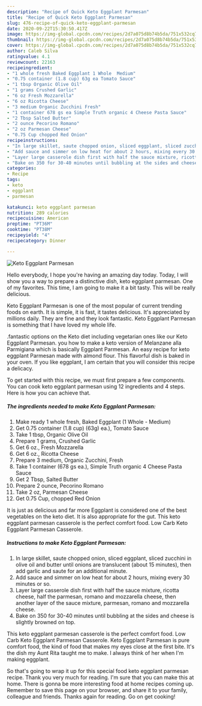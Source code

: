 ```yaml
---
description: "Recipe of Quick Keto Eggplant Parmesan"
title: "Recipe of Quick Keto Eggplant Parmesan"
slug: 476-recipe-of-quick-keto-eggplant-parmesan
date: 2020-09-22T15:30:50.417Z
image: https://img-global.cpcdn.com/recipes/2d7a075d8b74b5da/751x532cq70/keto-eggplant-parmesan-recipe-main-photo.jpg
thumbnail: https://img-global.cpcdn.com/recipes/2d7a075d8b74b5da/751x532cq70/keto-eggplant-parmesan-recipe-main-photo.jpg
cover: https://img-global.cpcdn.com/recipes/2d7a075d8b74b5da/751x532cq70/keto-eggplant-parmesan-recipe-main-photo.jpg
author: Caleb Silva
ratingvalue: 4.1
reviewcount: 22163
recipeingredient:
- "1 whole fresh Baked Eggplant 1 Whole  Medium"
- "0.75 container (1.8 cup) 63g ea Tomato Sauce"
- "1 tbsp Organic Olive Oil"
- "1 grams Crushed Garlic"
- "6 oz Fresh Mozzarella"
- "6 oz Ricotta Cheese"
- "3 medium Organic Zucchini Fresh"
- "1 container 678 gs ea Simple Truth organic 4 Cheese Pasta Sauce"
- "2 Tbsp Salted Butter"
- "2 ounce Pecorino Romano"
- "2 oz Parmesan Cheese"
- "0.75 Cup chopped Red Onion"
recipeinstructions:
- "In large skillet, saute chopped onion, sliced eggplant, sliced zucchini in olive oil and butter until onions are translucent (about 15 minutes), then add garlic and saute for an additional minute."
- "Add sauce and simmer on low heat for about 2 hours, mixing every 30 minutes or so."
- "Layer large casserole dish first with half the sauce mixture, ricotta cheese, half the parmesan, romano and mozzarella cheese, then another layer of the sauce mixture, parmesan, romano and mozzarella cheese."
- "Bake on 350 for 30-40 minutes until bubbling at the sides and cheese is slightly browned on top."
categories:
- Recipe
tags:
- keto
- eggplant
- parmesan

katakunci: keto eggplant parmesan 
nutrition: 289 calories
recipecuisine: American
preptime: "PT36M"
cooktime: "PT38M"
recipeyield: "4"
recipecategory: Dinner

---
```



![Keto Eggplant Parmesan](https://img-global.cpcdn.com/recipes/2d7a075d8b74b5da/751x532cq70/keto-eggplant-parmesan-recipe-main-photo.jpg)

Hello everybody, I hope you're having an amazing day today. Today, I will show you a way to prepare a distinctive dish, keto eggplant parmesan. One of my favorites. This time, I am going to make it a bit tasty. This will be really delicious.

Keto Eggplant Parmesan is one of the most popular of current trending foods on earth. It is simple, it is fast, it tastes delicious. It's appreciated by millions daily. They are fine and they look fantastic. Keto Eggplant Parmesan is something that I have loved my whole life.

.fantastic options on the Keto diet including vegetarian ones like our Keto Eggplant Parmesan. you how to make a keto version of Melanzane alla Parmigiana which is basically Eggplant Parmesan. An easy recipe for keto eggplant Parmesan made with almond flour. This flavorful dish is baked in your oven. If you like eggplant, I am certain that you will consider this recipe a delicacy.


To get started with this recipe, we must first prepare a few components. You can cook keto eggplant parmesan using 12 ingredients and 4 steps. Here is how you can achieve that.

<!--inarticleads1-->

##### The ingredients needed to make Keto Eggplant Parmesan:

1. Make ready 1 whole fresh, Baked Eggplant (1 Whole - Medium)
1. Get 0.75 container (1.8 cup) (63g) ea.), Tomato Sauce
1. Take 1 tbsp, Organic Olive Oil
1. Prepare 1 grams, Crushed Garlic
1. Get 6 oz., Fresh Mozzarella
1. Get 6 oz., Ricotta Cheese
1. Prepare 3 medium, Organic Zucchini, Fresh
1. Take 1 container (678 gs ea.), Simple Truth organic 4 Cheese Pasta Sauce
1. Get 2 Tbsp, Salted Butter
1. Prepare 2 ounce, Pecorino Romano
1. Take 2 oz, Parmesan Cheese
1. Get 0.75 Cup, chopped Red Onion


It is just as delicious and far more Eggplant is considered one of the best vegetables on the keto diet. It is also appropriate for the gut. This keto eggplant parmesan casserole is the perfect comfort food. Low Carb Keto Eggplant Parmesan Casserole. 

<!--inarticleads2-->

##### Instructions to make Keto Eggplant Parmesan:

1. In large skillet, saute chopped onion, sliced eggplant, sliced zucchini in olive oil and butter until onions are translucent (about 15 minutes), then add garlic and saute for an additional minute.
1. Add sauce and simmer on low heat for about 2 hours, mixing every 30 minutes or so.
1. Layer large casserole dish first with half the sauce mixture, ricotta cheese, half the parmesan, romano and mozzarella cheese, then another layer of the sauce mixture, parmesan, romano and mozzarella cheese.
1. Bake on 350 for 30-40 minutes until bubbling at the sides and cheese is slightly browned on top.


This keto eggplant parmesan casserole is the perfect comfort food. Low Carb Keto Eggplant Parmesan Casserole. Keto Eggplant Parmesan is pure comfort food, the kind of food that makes my eyes close at the first bite. It&#39;s the dish my Aunt Rita taught me to make. I always think of her when I&#39;m making eggplant. 

So that's going to wrap it up for this special food keto eggplant parmesan recipe. Thank you very much for reading. I'm sure that you can make this at home. There is gonna be more interesting food at home recipes coming up. Remember to save this page on your browser, and share it to your family, colleague and friends. Thanks again for reading. Go on get cooking!
